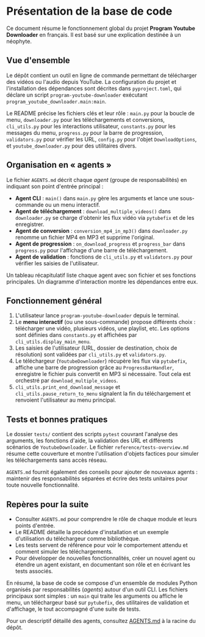 # Présentation de la base de code

Ce document résume le fonctionnement global du projet **Program Youtube Downloader** en français. Il est basé sur une explication destinée à un néophyte.

## Vue d'ensemble

Le dépôt contient un outil en ligne de commande permettant de télécharger des vidéos ou l'audio depuis YouTube. La configuration du projet et l'installation des dépendances sont décrites dans `pyproject.toml`, qui déclare un script `program-youtube-downloader` exécutant `program_youtube_downloader.main:main`.

Le README précise les fichiers clés et leur rôle : `main.py` pour la boucle de menu, `downloader.py` pour les téléchargements et conversions, `cli_utils.py` pour les interactions utilisateur, `constants.py` pour les messages du menu, `progress.py` pour la barre de progression, `validators.py` pour vérifier les URL, `config.py` pour l'objet `DownloadOptions`, et `youtube_downloader.py` pour des utilitaires divers.

## Organisation en « agents »

Le fichier `AGENTS.md` décrit chaque *agent* (groupe de responsabilités) en indiquant son point d'entrée principal :

- **Agent CLI** : `main()` dans `main.py` gère les arguments et lance une sous-commande ou un menu interactif.
- **Agent de téléchargement** : `download_multiple_videos()` dans `downloader.py` se charge d'obtenir les flux vidéo via `pytubefix` et de les enregistrer.
- **Agent de conversion** : `conversion_mp4_in_mp3()` dans `downloader.py` renomme un fichier MP4 en MP3 et supprime l'original.
- **Agent de progression** : `on_download_progress` et `progress_bar` dans `progress.py` pour l'affichage d'une barre de téléchargement.
- **Agent de validation** : fonctions de `cli_utils.py` et `validators.py` pour vérifier les saisies de l'utilisateur.

Un tableau récapitulatif liste chaque agent avec son fichier et ses fonctions principales. Un diagramme d'interaction montre les dépendances entre eux.

## Fonctionnement général

1. L'utilisateur lance `program-youtube-downloader` depuis le terminal.
2. Le **menu interactif** (ou une sous-commande) propose différents choix : télécharger une vidéo, plusieurs vidéos, une playlist, etc. Les options sont définies dans `constants.py` et affichées par `cli_utils.display_main_menu`.
3. Les saisies de l'utilisateur (URL, dossier de destination, choix de résolution) sont validées par `cli_utils.py` et `validators.py`.
4. Le téléchargeur (`YoutubeDownloader`) récupère les flux via `pytubefix`, affiche une barre de progression grâce au `ProgressBarHandler`, enregistre le fichier puis convertit en MP3 si nécessaire. Tout cela est orchestré par `download_multiple_videos`.
5. `cli_utils.print_end_download_message` et `cli_utils.pause_return_to_menu` signalent la fin du téléchargement et renvoient l'utilisateur au menu principal.

## Tests et bonnes pratiques

Le dossier `tests/` contient des scripts `pytest` couvrant l'analyse des arguments, les fonctions d'aide, la validation des URL et différents scénarios de `YoutubeDownloader`. Le fichier `reference/tests-overview.md` résume cette couverture et montre l'utilisation d'objets factices pour simuler les téléchargements sans accès réseau.

`AGENTS.md` fournit également des conseils pour ajouter de nouveaux agents : maintenir des responsabilités séparées et écrire des tests unitaires pour toute nouvelle fonctionnalité.

## Repères pour la suite

- Consulter `AGENTS.md` pour comprendre le rôle de chaque module et leurs points d'entrée.
- Le README détaille la procédure d'installation et un exemple d'utilisation du téléchargeur comme bibliothèque.
- Les tests servent de référence pour voir le comportement attendu et comment simuler les téléchargements.
- Pour développer de nouvelles fonctionnalités, créer un nouvel agent ou étendre un agent existant, en documentant son rôle et en écrivant les tests associés.

En résumé, la base de code se compose d'un ensemble de modules Python organisés par responsabilités (*agents*) autour d'un outil CLI. Les fichiers principaux sont simples : un `main` qui traite les arguments ou affiche le menu, un téléchargeur basé sur `pytubefix`, des utilitaires de validation et d'affichage, le tout accompagné d'une suite de tests.

Pour un descriptif détaillé des agents, consultez [AGENTS.md](../AGENTS.md) à la racine du dépôt.
